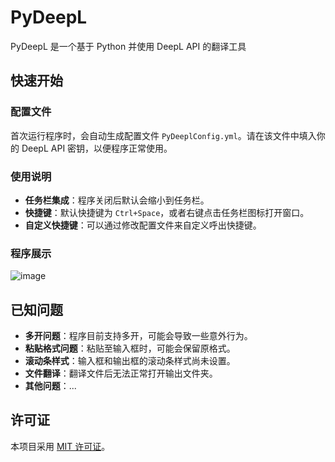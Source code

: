 # PyDeepL
PyDeepL 是一个基于 Python 并使用 DeepL API 的翻译工具
## 快速开始
### 配置文件
首次运行程序时，会自动生成配置文件 `PyDeeplConfig.yml`。请在该文件中填入你的 DeepL API 密钥，以便程序正常使用。
### 使用说明
- **任务栏集成**：程序关闭后默认会缩小到任务栏。
- **快捷键**：默认快捷键为 `Ctrl+Space`，或者右键点击任务栏图标打开窗口。
- **自定义快捷键**：可以通过修改配置文件来自定义呼出快捷键。
### 程序展示
![image](https://github.com/user-attachments/assets/15877f6c-12a1-4b87-9108-0ed4c192fd91)
## 已知问题
- **多开问题**：程序目前支持多开，可能会导致一些意外行为。
- **粘贴格式问题**：粘贴至输入框时，可能会保留原格式。
- **滚动条样式**：输入框和输出框的滚动条样式尚未设置。
- **文件翻译**：翻译文件后无法正常打开输出文件夹。
- **其他问题**：...
## 许可证
本项目采用 [MIT 许可证](LICENSE)。
